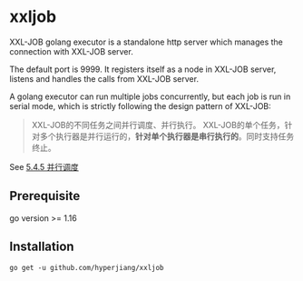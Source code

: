 # xxljob

XXL-JOB golang executor is a standalone http server which manages the connection with XXL-JOB server.

The default port is 9999. It registers itself as a node in XXL-JOB server, listens and handles the calls from XXL-JOB server.

A golang executor can run multiple jobs concurrently, but each job is run in serial mode, which is strictly following the design pattern of XXL-JOB:

> XXL-JOB的不同任务之间并行调度、并行执行。
> XXL-JOB的单个任务，针对多个执行器是并行运行的，**针对单个执行器是串行执行的**。同时支持任务终止。

See [5.4.5 并行调度](https://github.com/xuxueli/xxl-job/blob/72963e4716a74eacdcbdd2e999c433debf3afaa3/doc/XXL-JOB%E5%AE%98%E6%96%B9%E6%96%87%E6%A1%A3.md#545-%E5%B9%B6%E8%A1%8C%E8%B0%83%E5%BA%A6)

## Prerequisite

go version >= 1.16

## Installation

```
go get -u github.com/hyperjiang/xxljob
```
